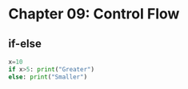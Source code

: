# Chapter 09: Control Flow

## if-else
```python
x=10
if x>5: print("Greater")
else: print("Smaller")
```
